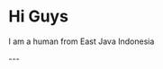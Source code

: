<p align='center'>
    <h1> Hi Guys </h1>
    I am a human from East Java Indonesia
</p>
---

<!--
**RizkiTri/rizkitri** is a ✨ _special_ ✨ repository because its `README.md` (this file) appears on your GitHub profile.
-->